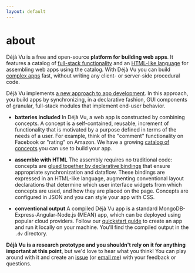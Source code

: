 ```yaml
---
layout: default
---
```


# about

Déjà Vu is a free and open-source **platform for building web apps**. 
It features a catalog of
[full-stack functionality](./catalog)
and an [HTML-like language](./tutorial) for
assembling web apps using the catalog.
With Déjà Vu you can build [complex apps](./samples) fast, without writing any
client- or server-side procedural code.

Déjà Vu implements [a new approach to app development](./research). In this approach,
you build apps by synchronizing, in a declarative fashion, GUI components of
granular, full-stack modules that implement end-user behavior.

- **batteries included** In Déjà Vu, a web app is constructed
by combining concepts.
A concept is a self-contained, reusable,
increment of functionality that is motivated by a purpose defined in terms of
the needs of a user. For example, think of the "comment" functionality
on Facebook or "rating" on Amazon. We have a growing [catalog of
concepts](./catalog) you can use to build your app.

- **assemble with HTML** The assembly requires no traditional
code: concepts are [glued together by declarative bindings](./tutorial)
that ensure appropriate synchronization and dataflow. These
bindings are expressed in an HTML-like 
language, augmenting conventional layout declarations that
determine which user interface widgets from which concepts
are used, and how they are placed on the page. Concepts
are configured in JSON and you can style your app with CSS.

- **conventional output** A compiled Déjà Vu app is a standard
MongoDB-Express-Angular-Node.js (MEAN) app, which can be
deployed using popular cloud providers. Follow our
[quickstart guide](./quickstart) to create an app and run it locally on
your machine. You'll find the compiled output in the `.dv` directory.


**Déjà Vu is a research prototype and you shouldn't rely on it for anything
important at this point**, but we'd love to hear what you think!
You can play around with it and create an
[issue](https://github.com/spderosso/deja-vu/issues)
(or [email me](https://spderosso.github.io)) with your
feedback or questions.
